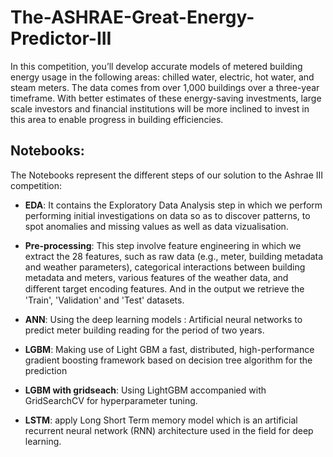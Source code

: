 # The-ASHRAE-Great-Energy-Predictor-III
In this competition, you’ll develop accurate models of metered building energy usage in the following areas: chilled water, electric, hot water, and steam meters. The data comes from over 1,000 buildings over a three-year timeframe. With better estimates of these energy-saving investments, large scale investors and financial institutions will be more inclined to invest in this area to enable progress in building efficiencies.


## Notebooks:
The Notebooks represent the different steps of our solution to the Ashrae III competition:

- **EDA**:
It contains the Exploratory Data Analysis step in which we perform performing initial investigations on data so as to discover patterns, to spot anomalies and missing values as well as data vizualisation.

- **Pre-processing**:
This step involve feature engineering in which we extract the 28 features, such as raw data (e.g., meter, building metadata and weather parameters), categorical interactions between building metadata and meters, various features of the weather data, and diﬀerent target encoding features. And in the output we retrieve the 'Train', 'Validation' and 'Test' datasets.

- **ANN**: Using the deep learning models : Artificial neural networks to predict meter building reading for the period of two years.
- **LGBM**: Making use of Light GBM a fast, distributed, high-performance gradient boosting framework based on decision tree algorithm for the prediction
- **LGBM with gridseach**: Using LightGBM accompanied with GridSearchCV for hyperparameter tuning.
- **LSTM**: apply Long Short Term memory model which is an artificial recurrent neural network (RNN) architecture used in the field for deep learning.

